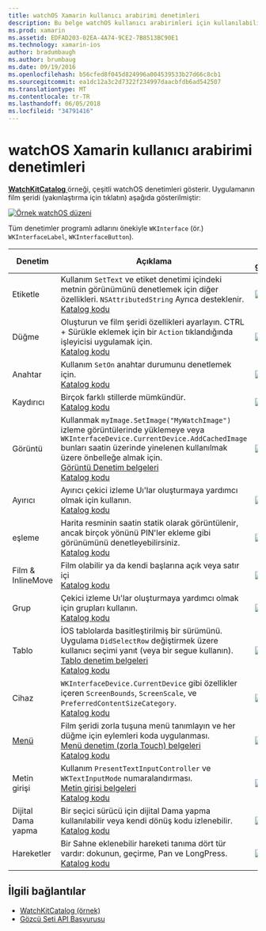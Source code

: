```yaml
---
title: watchOS Xamarin kullanıcı arabirimi denetimleri
description: Bu belge watchOS kullanıcı arabirimleri için kullanılabilir olan çeşitli denetimleri açıklar. Etiketler, düğmeleri, anahtarları, kaydırıcılar, görüntüler, ayırıcılar, maps ve daha fazla açıklamasını sağlar.
ms.prod: xamarin
ms.assetid: EDFAD203-02EA-4A74-9CE2-7B8513BC90E1
ms.technology: xamarin-ios
author: bradumbaugh
ms.author: brumbaug
ms.date: 09/19/2016
ms.openlocfilehash: b56cfed8f045d824996a004539533b27d66c8cb1
ms.sourcegitcommit: ea1dc12a3c2d7322f234997daacbfdb6ad542507
ms.translationtype: MT
ms.contentlocale: tr-TR
ms.lasthandoff: 06/05/2018
ms.locfileid: "34791416"
---
```

# <a name="watchos-user-interface-controls-in-xamarin"></a>watchOS Xamarin kullanıcı arabirimi denetimleri

[ **WatchKitCatalog** ](https://github.com/xamarin/monotouch-samples/tree/master/watchOS/WatchKitCatalog) örneği, çeşitli watchOS denetimleri gösterir. Uygulamanın film şeridi (yakınlaştırma için tıklatın) aşağıda gösterilmiştir:

[![](images/storyboard-sml.png "Örnek watchOS düzeni")](images/storyboard.png#lightbox)

Tüm denetimler programlı adlarını önekiyle `WKInterface` (ör.) `WKInterfaceLabel`, `WKInterfaceButton`).

|Denetim|Açıklama|ekran görüntüsü|
|---|---|---|
|Etiketle|Kullanım `SetText` ve etiket denetimi içindeki metnin görünümünü denetlemek için diğer özellikleri. `NSAttributedString` Ayrıca desteklenir.<br />[Katalog kodu](https://github.com/xamarin/ios-samples/blob/master/watchOS/WatchKitCatalog/WatchKit3Extension/LabelDetailController.cs)|![](Images/label.png)|
|Düğme|Oluşturun ve film şeridi özellikleri ayarlayın. CTRL + Sürükle eklemek için bir `Action` tıklandığında işleyicisi uygulamak için.<br />[Katalog kodu](https://github.com/xamarin/ios-samples/blob/master/watchOS/WatchKitCatalog/WatchKit3Extension/ButtonDetailController.cs)|![](Images/button.png)|
|Anahtar|Kullanım `SetOn` anahtar durumunu denetlemek için.<br />[Katalog kodu](https://github.com/xamarin/ios-samples/blob/master/watchOS/WatchKitCatalog/WatchKit3Extension/SwitchDetailController.cs)|![](Images/switch.png)|
|Kaydırıcı|Birçok farklı stillerde mümkündür.<br />[Katalog kodu](https://github.com/xamarin/ios-samples/blob/master/watchOS/WatchKitCatalog/WatchKit3Extension/SliderDetailController.cs)|![](Images/slider.png)|
|Görüntü|Kullanmak `myImage.SetImage("MyWatchImage")` izleme görüntülerinde yüklemeye veya `WKInterfaceDevice.CurrentDevice.AddCachedImage` bunları saatin üzerinde yinelenen kullanılmak üzere önbelleğe almak için.<br />[Görüntü Denetim belgeleri](~/ios/watchos/user-interface/image.md)<br />[Katalog kodu](https://github.com/xamarin/ios-samples/blob/master/watchOS/WatchKitCatalog/WatchKit3Extension/ImageDetailController.cs)|![](Images/image.png)|
|Ayırıcı|Ayırıcı çekici izleme Uı'lar oluşturmaya yardımcı olmak için kullanın.<br />[Katalog kodu](https://github.com/xamarin/ios-samples/blob/master/watchOS/WatchKitCatalog/WatchKit3Extension/SeparatorDetailController.cs)|![](Images/separator.png)| 
|eşleme|Harita resminin saatin statik olarak görüntülenir, ancak birçok yönünü PIN'ler ekleme gibi görünümünü denetleyebilirsiniz.<br />[Katalog kodu](https://github.com/xamarin/ios-samples/blob/master/watchOS/WatchKitCatalog/WatchKit3Extension/MapDetailController.cs)|![](Images/map.png)|
|Film & InlineMove|Film olabilir ya da kendi başlarına açık veya satır içi<br />[Katalog kodu](https://github.com/xamarin/ios-samples/blob/master/watchOS/WatchKitCatalog/WatchKit3Extension/MovieDetailController.cs)|![](Images/movie.png)|
|Grup|Çekici izleme Uı'lar oluşturmaya yardımcı olmak için grupları kullanın.<br />[Katalog kodu](https://github.com/xamarin/ios-samples/blob/master/watchOS/WatchKitCatalog/WatchKit3Extension/GroupDetailController.cs)|![](Images/group.png)|
|Tablo|İOS tablolarda basitleştirilmiş bir sürümünü. Uygulama `DidSelectRow` değiştirmek üzere kullanıcı seçimi yanıt (veya bir segue kullanın).<br />[Tablo denetim belgeleri](~/ios/watchos/user-interface/table.md)<br />[Katalog kodu](https://github.com/xamarin/ios-samples/blob/master/watchOS/WatchKitCatalog/WatchKit3Extension/Table%20Detail%20Controller/TableDetailController.cs)|![](Images/table.png)|
|Cihaz|`WKInterfaceDevice.CurrentDevice` gibi özellikler içeren `ScreenBounds`, `ScreenScale`, ve `PreferredContentSizeCategory`.<br />[Katalog kodu](https://github.com/xamarin/ios-samples/blob/master/watchOS/WatchKitCatalog/WatchKit3Extension/DeviceDetailController.cs)|![](Images/device.png)|
|[Menü](~/ios/watchos/user-interface/menu.md)|Film şeridi zorla tuşuna menü tanımlayın ve her düğme için eylemleri koda uygulanması.<br />[Menü denetim (zorla Touch) belgeleri](~/ios/watchos/user-interface/menu.md)<br />[Katalog kodu](https://github.com/xamarin/ios-samples/blob/master/watchOS/WatchKitCatalog/WatchKit3Extension/ControllerDetailController.cs)|![](Images/controller.png)|
|Metin girişi|Kullanım `PresentTextInputController` ve `WKTextInputMode` numaralandırması.<br />[Metin girişi belgeleri](~/ios/watchos/user-interface/text-input.md)<br />[Katalog kodu](https://github.com/xamarin/ios-samples/blob/master/watchOS/WatchKitCatalog/WatchKit3Extension/TextInputController.cs)|![](Images/textinput.png)|
|Dijital Dama yapma|Bir seçici sürücü için dijital Dama yapma kullanılabilir veya kendi dönüş kodu izlenebilir.<br />[Katalog kodu](https://github.com/xamarin/ios-samples/blob/master/watchOS/WatchKitCatalog/WatchKit3Extension/CrownDetailController.cs)|![](Images/digital-crown.png)|
|Hareketler|Bir Sahne eklenebilir hareketi tanıma dört tür vardır: dokunun, geçirme, Pan ve LongPress.<br />[Katalog kodu](https://github.com/xamarin/ios-samples/blob/master/watchOS/WatchKitCatalog/WatchKit3Extension/GestureDetailController.cs)|![](Images/gestures.png)|


## <a name="related-links"></a>İlgili bağlantılar

- [WatchKitCatalog (örnek)](https://developer.xamarin.com/samples/monotouch/watchOS/WatchKitCatalog/)
- [Gözcü Seti API Başvurusu](https://developer.xamarin.com/api/namespace/WatchKit/)
